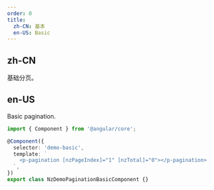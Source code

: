 ```yaml
---
order: 0
title:
  zh-CN: 基本
  en-US: Basic
---
```


## zh-CN

基础分页。

## en-US

Basic pagination.

```typescript
import { Component } from '@angular/core';

@Component({
  selector: 'demo-basic',
  template: `
    <p-pagination [nzPageIndex]="1" [nzTotal]="0"></p-pagination>
  `,
})
export class NzDemoPaginationBasicComponent {}
```
